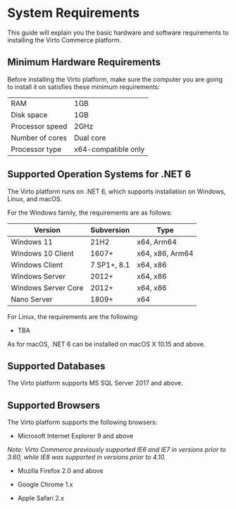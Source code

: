 ﻿# System Requirements
This guide will explain you the basic hardware and software requirements to installing the Virto Commerce platform.

## Minimum Hardware Requirements
Before installing the Virto platform, make sure the computer you are going to install it on satisfies these minimum requirements:

|  |  |
|-|-|
| RAM | 1GB |
|Disk space | 1GB |
| Processor speed | 2GHz |
| Number of cores | Dual core |
| Processor type | x64-compatible only |
## Supported Operation Systems for .NET 6

The Virto platform runs on .NET 6, which supports installation on Windows, Linux, and macOS.

For the Windows family, the requirements are as follows:

|Version|Subversion|Type|
|-|-|-|
|Windows 11|21H2|x64, Arm64|
|Windows 10 Client|1607+|x64, x86, Arm64|
|Windows Client|7 SP1+, 8.1|x64, x86|
|Windows Server|2012+|x64, x86|
|Windows Server Core|2012+|x64, x86|
|Nano Server|1809+|x64|

For Linux, the requirements are the following:

 - TBA

As for macOS, .NET 6 can be installed on macOS X 10.15 and above.

## Supported Databases
The Virto platform supports MS SQL Server 2017 and above.

## Supported Browsers
The Virto platform supports the following browsers:

-   Microsoft Internet Explorer 9 and above

*Note: Virto Commerce previously supported IE6 and IE7 in versions prior to 3.60, while IE8 was supported in versions prior to 4.10.*
    
-   Mozilla Firefox 2.0 and above
    
-   Google Chrome 1.x
    
-   Apple Safari 2.x
